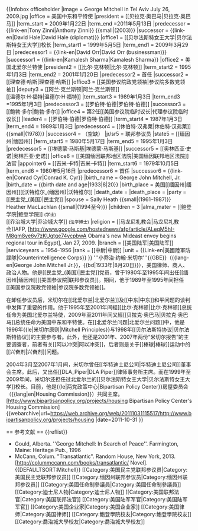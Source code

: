 {{Infobox officeholder
|image         = George Mitchell in Tel Aviv July 26, 2009.jpg
|office        = 美国中东和平特使
|president     = [[贝拉克·奥巴马|贝拉克·奥巴马]]
|term_start    = 2009年1月22日
|term_end      =2011年5月13日
|predecessor   = {{link-en|Tony Zinni|Anthony Zinni}} {{small|(2003)}}
|successor     = {{link-en|David Hale|David Hale (diplomat)}}
|office1       = [[贝尔法斯特女王大学|贝尔法斯特女王大学]]校长
|term_start1   = 1999年5月5日
|term_end1     = 2009年3月29日
|predecessor1  = {{link-en|David Orr|David Orr (businessman)}}
|successor1    = {{link-en|Kamalesh Sharma|Kamalesh Sharma}}
|office2       = 美国北爱尔兰特使
|president2    = [[比尔·克林顿|比尔·克林顿]]
|term_start2   = 1995年1月3日
|term_end2     = 2001年1月20日
|predecessor2  = 首任
|successor2    = [[理查德·哈斯|理查德·哈斯]]
|office3       = [[美国参议院政党领袖|参议院多数党领袖]]
|deputy3       = [[阿兰·克兰斯顿|阿兰·克兰斯顿]]<br>[[温德尔·H·福特|温德尔·H·福特]]
|term_start3   = 1989年1月3日
|term_end3     =1995年1月3日
|predecessor3  = [[罗伯特·伯德|罗伯特·伯德]]
|successor3    = [[鲍勃·多尔|鲍勃·多尔]]
|office4       = 第2任[[美国参议院临时议长|代理参议院临时议长]]
|leader4       = [[罗伯特·伯德|罗伯特·伯德]]
|term_start4   =  1987年1月3日
|term_end4     = 1989年1月3日
|predecessor4  = [[休伯特·汉弗莱|休伯特·汉弗莱]] {{small|(1978)}}
|successor4    = （空缺）
|jr/sr5        = 联邦参议员
|state5        = [[缅因州|缅因州]]
|term_start5   =  1980年5月17日
|term_end5     = 1995年1月3日
|predecessor5  = [[埃德蒙·马斯基|埃德蒙·马斯基]]
|successor5    = [[奥林匹亚·史诺|奥林匹亚·史诺]]
|office6       = [[美国缅因联邦地区法院|美国缅因联邦地区法院]]法官
|appointer6    = [[吉米·卡特|吉米·卡特]]
|term_start6   = 1979年10月5日
|term_end6     =  1980年5月16日
|predecessor6  = 首任
|successor6    = {{link-en|Conrad Cyr|Conrad K. Cyr}}
|birth_name    = George John Mitchell, Jr.
|birth_date    = {{birth date and age|1933|8|20}}
|birth_place   = 美国[[缅因州|缅因州]][[沃特维尔_(缅因州)|沃特维尔]]
|death_date    = 
|death_place   = 
|party         = [[民主党_(美国)|民主党]]
|spouse        = Sally Heath {{small|(1961–1987)}}<br>Heather MacLachlan {{small|(1994至今)}}
|children      = 3
|alma_mater    = [[鲍登学院|鲍登学院]] <small>(学士)</small><br />[[乔治城大学|乔治城大学]] <small>(法学博士)</small>
|religion      = [[马龙尼礼教会|马龙尼礼教会]]<ref name="AFP">AFP, [http://www.google.com/hostednews/afp/article/ALeqM5hI-M8gm8ye6v7zKUgtge74ycpbwA Obama's new Mideast envoy begins regional tour in Egypt], Jan 27, 2009.</ref>
|branch        = [[美国陆军|美国陆军]]
|serviceyears  = 1954–1956
|rank          = [[中尉|中尉]]
|unit          = {{Link-en|美國陸軍防諜隊|Counterintelligence Corps}}
}}
'''小乔治·约翰·米切尔'''{{GBE}}（{{lang-en|George John Mitchell Jr.}}，{{bd|1933年|8月20日}}），美国律师、商人、政治人物。他是[[民主党_(美国)|民主党]]党员，曾于1980年至1995年间出任[[缅因州|缅因州]][[美国参议院|联邦参议员]]。期间，他于1989年至1995年间担任[[美国参议院政党领袖|参议院多数党领袖]]。

在卸任参议员后，米切尔在[[北爱尔兰|北爱尔兰]]及[[中东|中东]]和平问题的谈判中发挥了重要的作用。他于1995年至2001年间經[[比尔·克林顿|比尔·克林顿]]总统任命为美国北爱尔兰特使，2009年至2011年间又經[[贝拉克·奥巴马|贝拉克·奥巴马]]总统任命为美国中东和平特使。在[[北爱尔兰问题|北爱尔兰问题]]中，他是1996年{{le|米切尔原则|Mitchell Principles}}与1998年[[贝尔法斯特协议|贝尔法斯特协议]]的主要参与者。此外，他还是2001年、2007年两份“米切尔报告”的主要调查者，前者有关[[阿以冲突|阿以冲突]]，后者则是关于[[棒球|棒球]]运动中的[[兴奋剂|兴奋剂]]问题。

2004年3月至2007年1月间，米切尔曾任[[华特迪士尼公司|华特迪士尼公司]]董事会主席。此后，又出任[[DLA_Piper|DLA Piper]]律师事务所主席。而在1999年至2009年间，米切尔还担任过北爱尔兰的[[贝尔法斯特女王大学|贝尔法斯特女王大学]]校长。目前，他是{{le|两党政策中心|Bipartisan Policy Center}}房屋委员会（{{lang|en|Housing Commission}}）共同主席。<ref>[http://www.bipartisanpolicy.org/projects/housing Bipartisan Policy Center's Housing Commission] {{webarchive|url=https://web.archive.org/web/20111031115517/http://www.bipartisanpolicy.org/projects/housing |date=2011-10-31 }}</ref>

== 参考文献 ==
{{reflist}}
* Gould, Alberta. ''George Mitchell: In Search of Peace''. Farmington, Maine: Heritage Pub., 1996
* McCann, Colum. "Transatlantic". Random House, New York, 2013.  [http://colummccann.com/books/transatlantic/ Novel].
{{DEFAULTSORT:Mitchell}}
[[Category:美国民主党联邦参议员|Category:美国民主党联邦参议员]]
[[Category:缅因州联邦参议员|Category:缅因州联邦参议员]]
[[Category:美國任命制參議員|Category:美國任命制參議員]]
[[Category:迪士尼人物|Category:迪士尼人物]]
[[Category:美国联邦法官|Category:美国联邦法官]]
[[Category:美国陆军军官|Category:美国陆军军官]]
[[Category:美国企业家|Category:美国企业家]]
[[Category:美国律师|Category:美国律师]]
[[Category:鮑登學院校友|Category:鮑登學院校友]]
[[Category:喬治城大學校友|Category:喬治城大學校友]]